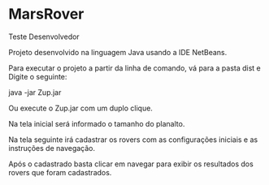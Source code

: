 # MarsRover
Teste Desenvolvedor

Projeto desenvolvido na linguagem Java usando a IDE NetBeans.

Para executar o projeto a partir da linha de comando, vá para a pasta dist e 
Digite o seguinte:

java -jar Zup.jar 

Ou execute o Zup.jar com um duplo clique.

Na tela inicial será informado o tamanho do planalto.

Na tela seguinte irá cadastrar os rovers com as configurações iniciais e as instruções de navegação.

Após o cadastrado basta clicar em navegar para exibir os resultados dos rovers que foram cadastrados.
